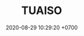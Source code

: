 ---
layout: 
permalink: /team/:title.html
categories: gift
maincover: /assets/avatars/male1.webp
tickets: 2
date: 2020-08-29 10:29:20 +0700
title: TUAISO
tag: johto042024
color: black
puntosLJ202404: 12
grupo: sur
background: '#F16C38'
cover: /assets/backCard.png
team: DRAGONFLIES GAMING DIAMOND
ID: DFS
p2: DFS DMD
pp2: MBO
p3: DFS DMD
pp3: LAST BREATH
p7:  DFS DMD
pp7: SOJ
p8:  DFS DMD
pp8: T. SATISFACTION
p9:  DFS DMD
r9: 0
bg9: bg-danger
rr9: 3
pp9: S. VANGUARD
rango: MXERG
---